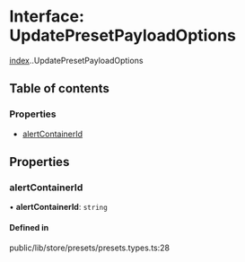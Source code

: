 # Interface: UpdatePresetPayloadOptions

[index](../wiki/index).[<internal>](../wiki/index.%3Cinternal%3E).UpdatePresetPayloadOptions

## Table of contents

### Properties

- [alertContainerId](../wiki/index.%3Cinternal%3E.UpdatePresetPayloadOptions#alertcontainerid)

## Properties

### alertContainerId

• **alertContainerId**: `string`

#### Defined in

public/lib/store/presets/presets.types.ts:28
